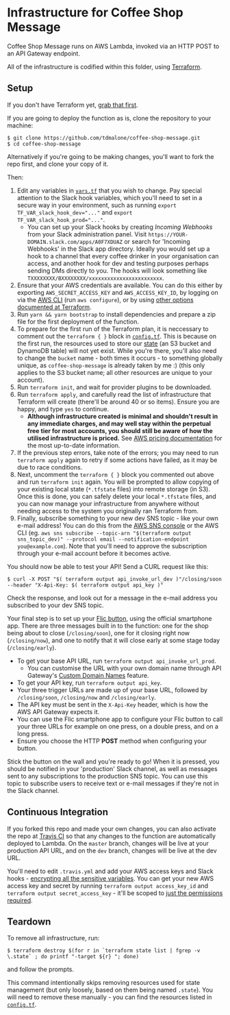 # Infrastructure for Coffee Shop Message

Coffee Shop Message runs on AWS Lambda, invoked via an HTTP POST to an API Gateway endpoint.

All of the infrastructure is codified within this folder, using [Terraform](https://www.terraform.io).

## Setup

If you don't have Terraform yet, [grab that first](https://www.terraform.io/downloads.html).

If you are going to deploy the function as is, clone the repository to your machine:

    $ git clone https://github.com/tdmalone/coffee-shop-message.git
    $ cd coffee-shop-message

Alternatively if you're going to be making changes, you'll want to fork the repo first, and clone your copy of it.

Then:

1. Edit any variables in [`vars.tf`](vars.tf) that you wish to change. Pay special attention to the Slack hook variables, which you'll need to set in a secure way in your environment, such as running `export TF_VAR_slack_hook_dev="..."` and `export TF_VAR_slack_hook_prod="..."`.
     - You can set up your Slack hooks by creating _Incoming Webhooks_ from your Slack administration panel. Visit `https://YOUR-DOMAIN.slack.com/apps/A0F7XDUAZ` or search for 'Incoming Webhooks' in the Slack app directory. Ideally you would set up a hook to a channel that every coffee drinker in your organisation can access, and another hook for dev and testing purposes perhaps sending DMs directly to you. The hooks will look something like `TXXXXXXXX/BXXXXXXXX/xxxxxxxxxxxxxxxxxxxxxxxx`.
1. Ensure that your AWS credentials are available. You can do this either by exporting `AWS_SECRET_ACCESS_KEY` and `AWS_ACCESS_KEY_ID`, by logging on via the [AWS CLI](https://aws.amazon.com/cli/) (run `aws configure`), or by using [other options documented at Terraform](https://www.terraform.io/docs/providers/aws/#authentication).
1. Run `yarn && yarn bootstrap` to install dependencies and prepare a zip file for the first deployment of the function.
1. To prepare for the first run of the Terraform plan, it is neccessary to comment out the `terraform { }` block in [`config.tf`](config.tf). This is because on the first run, the resources used to store our [state](https://www.terraform.io/docs/state/index.html) (an S3 bucket and DynamoDB table) will not yet exist. While you're there, you'll also need to change the `bucket` name - both times it occurs - to something globally unique, as `coffee-shop-message` is already taken by me :) (this only applies to the S3 bucket name; all other resources are unique to your account).
1. Run `terraform init`, and wait for provider plugins to be downloaded.
1. Run `terraform apply`, and carefully read the list of infrastructure that Terraform will create (there'll be around 40 or so items). Ensure you are happy, and type `yes` to continue.
    - **Although infrastructure created is minimal and shouldn't result in any immediate charges, and may well stay within the perpetual free tier for most accounts, you should still be aware of how the utilised infrastructure is priced.** See [AWS pricing documentation](https://aws.amazon.com/pricing/) for the most up-to-date information.
1. If the previous step errors, take note of the errors; you may need to run `terraform apply` again to retry if some actions have failed, as it may be due to race conditions.
1. Next, uncomment the `terraform { }` block you commented out above and run `terraform init` again. You will be prompted to allow copying of your existing local state (`*.tfstate` files) into remote storage (in S3). Once this is done, you can safely delete your local `*.tfstate` files, and you can now manage your infrastructure from anywhere without needing access to the system you originally ran Terraform from.
1. Finally, subscribe something to your new dev SNS topic - like your own e-mail address! You can do this from the [AWS SNS console](https://console.aws.amazon.com/sns/v2/home#/topics) or the AWS CLI (eg. `aws sns subscribe --topic-arn "$(terraform output sns_topic_dev)" --protocol email --notification-endpoint you@example.com`). Note that you'll need to approve the subscription through your e-mail account before it becomes active.

You should now be able to test your API! Send a CURL request like this:

    $ curl -X POST "$( terraform output api_invoke_url_dev )"/closing/soon --header "X-Api-Key: $( terraform output api_key )"

Check the response, and look out for a message in the e-mail address you subscribed to your dev SNS topic.

Your final step is to set up your [Flic button](https://flic.io), using the official smartphone app. There are three messages built in to the function: one for the shop being about to close (`/closing/soon`), one for it closing right now (`/closing/now`), and one to notify that it will close early at some stage today (`/closing/early`).

* To get your base API URL, run `terraform output api_invoke_url_prod`.
    - You can customise the URL with your own domain name through API Gateway's [Custom Domain Names](https://console.aws.amazon.com/apigateway/home#/custom-domain-names) feature.
* To get your API key, run `terraform output api_key`.
* Your three trigger URLs are made up of your base URL, followed by `/closing/soon`, `/closing/now` and `/closing/early`.
* The API key must be sent in the `X-Api-Key` header, which is how the AWS API Gateway expects it.
* You can use the Flic smartphone app to configure your Flic button to call your three URLs for example on one press, on a double press, and on a long press.
* Ensure you choose the HTTP **POST** method when configuring your button.

Stick the button on the wall and you're ready to go! When it is pressed, you should be notified in your 'production' Slack channel, as well as messages sent to any subscriptions to the production SNS topic. You can use this topic to subscribe users to receive text or e-mail messages if they're not in the Slack channel.

## Continuous Integration

If you forked this repo and made your own changes, you can also activate the repo at [Travis CI](https://travis-ci.org) so that any changes to the function are automatically deployed to Lambda. On the `master` branch, changes will be live at your production API URL, and on the `dev` branch, changes will be live at the dev URL.

You'll need to edit `.travis.yml` and add your AWS access keys and Slack hooks - [encrypting all the sensitive variables](https://docs.travis-ci.com/user/environment-variables/#Defining-encrypted-variables-in-.travis.yml). You can get your new AWS access key and secret by running `terraform output access_key_id` and `terraform output secret_access_key` - it'll be scoped to [just the permissions required](https://github.com/tdmalone/coffee-shop-message/blob/master/infrastructure/travis.tf#L146).

## Teardown

To remove all infrastructure, run:

    $ terraform destroy $(for r in `terraform state list | fgrep -v \.state` ; do printf "-target ${r} "; done)

and follow the prompts.

This command intentionally skips removing resources used for state management (but only loosely, based on them being named `.state`). You will need to remove these manually - you can find the resources listed in [`config.tf`](config.tf).
